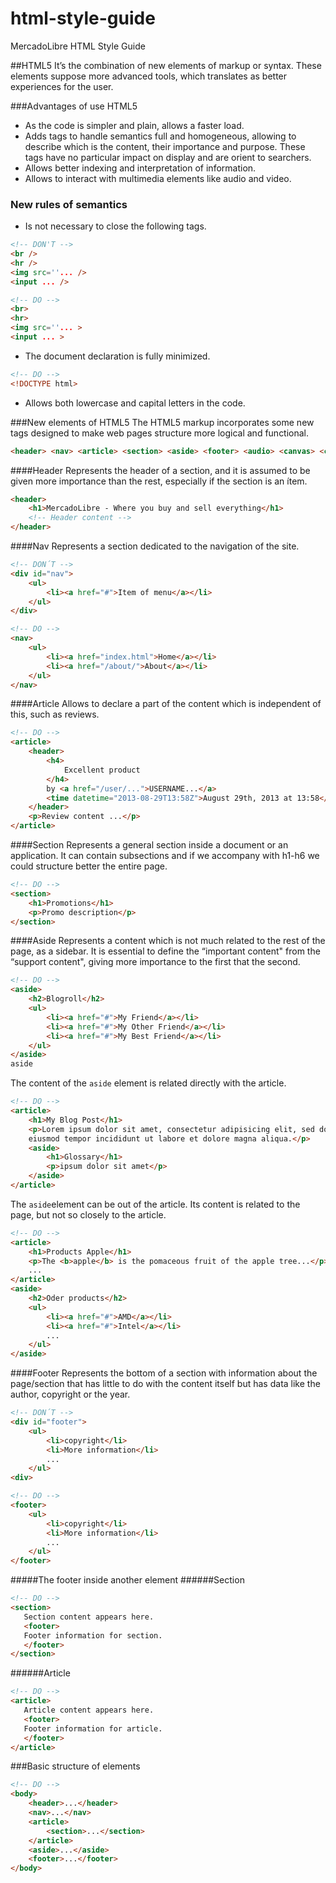 html-style-guide
================

MercadoLibre HTML Style Guide


##HTML5
It’s the combination of new elements of markup or syntax. These elements suppose more advanced tools, which translates as better experiences for the user. 

###Advantages of use HTML5
* As the code is simpler and plain, allows a faster load. 
* Adds tags to handle semantics full and homogeneous, allowing  to describe which is the content, their importance and purpose. These tags have no particular impact on display and are orient to searchers. 
* Allows better indexing and interpretation of information.
* Allows to interact with multimedia elements like audio and video.

### New rules of semantics
* Is not necessary to close the following tags.

````html
<!-- DON'T -->
<br />
<hr />
<img src=''... />
<input ... />
````

````html
<!-- DO -->
<br>
<hr>
<img src=''... >
<input ... >
````

* The document declaration is fully minimized.

````html
<!-- DO -->
<!DOCTYPE html>
````

* Allows both lowercase and capital letters in the code.

###New elements of HTML5
The HTML5 markup incorporates some new tags designed to make web pages structure more logical and functional.

````html
<header> <nav> <article> <section> <aside> <footer> <audio> <canvas> <command> <datalist> <details> <dialog> <embed> <figure> <mark> <meter> <output> <progress> <ruby> <rp> <rt> <source> <time> <video>
````
####Header
Represents the header of a section, and it is assumed to be given more importance than the rest, especially if the section is an ítem.
````html
<header>  
    <h1>MercadoLibre - Where you buy and sell everything</h1>
    <!-- Header content -->
</header>
````

####Nav
Represents a section dedicated to the navigation of the site.
````html
<!-- DON´T -->
<div id="nav">
    <ul>
        <li><a href="#">Item of menu</a></li>
    </ul>
</div>
````
````html
<!-- DO -->
<nav>
    <ul>
        <li><a href="index.html">Home</a></li>
        <li><a href="/about/">About</a></li>
    </ul>
</nav>
````
####Article
Allows to declare a part of the content which is independent of this, such as reviews.
````html
<!-- DO -->
<article>
    <header>
        <h4>
            Excellent product
        </h4>
        by <a href="/user/...">USERNAME...</a>
        <time datetime="2013-08-29T13:58Z">August 29th, 2013 at 13:58</time>
    </header>
    <p>Review content ...</p>
</article>
````
####Section
Represents a general section inside a document or an application.  It can contain subsections and if we accompany with h1-h6 we could structure better the entire page.
````html
<!-- DO -->
<section>
    <h1>Promotions</h1>
    <p>Promo description</p>
</section>
````

####Aside
Represents a content which is not much related to the rest of the page, as a sidebar. It is essential to define the “important content" from the “support content", giving more importance to the first that the second.

````html
<!-- DO -->
<aside>
    <h2>Blogroll</h2>
    <ul>
        <li><a href="#">My Friend</a></li>
        <li><a href="#">My Other Friend</a></li>
        <li><a href="#">My Best Friend</a></li>
    </ul>
</aside>
aside
````

The content of the ```` aside ```` element is related directly with the article.
````html
<!-- DO -->
<article>
    <h1>My Blog Post</h1>
    <p>Lorem ipsum dolor sit amet, consectetur adipisicing elit, sed do
    eiusmod tempor incididunt ut labore et dolore magna aliqua.</p>
    <aside>
        <h1>Glossary</h1>
        <p>ipsum dolor sit amet</p>
    </aside>
</article>
````

The ```` aside ````element can be out of the article. Its content is related to the page, but not so closely to the article.
````html
<!-- DO -->
<article>
    <h1>Products Apple</h1>
    <p>The <b>apple</b> is the pomaceous fruit of the apple tree...</p>
    ...
</article>
<aside>
    <h2>Oder products</h2>
    <ul>
        <li><a href="#">AMD</a></li>
        <li><a href="#">Intel</a></li>
        ...
    </ul>
</aside>
````
####Footer
Represents the bottom of a section with information about the page/section that has little to do with the content itself but has data like the author, copyright or the year.

````html
<!-- DON´T -->
<div id="footer">
    <ul>
        <li>copyright</li>
        <li>More information</li>
        ...
    </ul>
<div>
````

````html
<!-- DO -->
<footer>
    <ul>
        <li>copyright</li>
        <li>More information</li>
        ...
    </ul>
</footer>
````
#####The footer inside another element
######Section
````html
<!-- DO -->
<section>
   Section content appears here.
   <footer>
   Footer information for section.
   </footer>
</section>
````

######Article
````html
<!-- DO -->
<article>
   Article content appears here.
   <footer>
   Footer information for article.
   </footer>
</article>
````

###Basic structure of elements
````html
<!-- DO -->
<body>
    <header>...</header>
    <nav>...</nav>
    <article>
        <section>...</section>
    </article>
    <aside>...</aside>
    <footer>...</footer>
</body>
````
    
    
